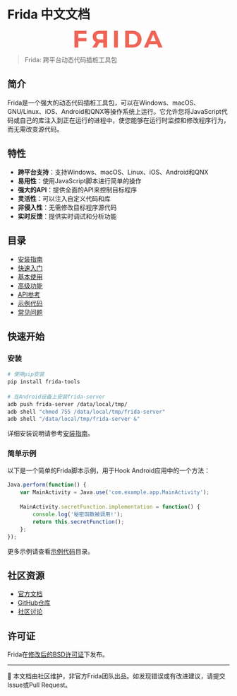 # Frida 中文文档

<div align="center">
  <img src="../../assets/frida/frida-logo.png" alt="Frida Logo" width="200">
</div>

> Frida: 跨平台动态代码插桩工具包

## 简介

Frida是一个强大的动态代码插桩工具包，可以在Windows、macOS、GNU/Linux、iOS、Android和QNX等操作系统上运行。它允许您将JavaScript代码或自己的库注入到正在运行的进程中，使您能够在运行时监控和修改程序行为，而无需改变源代码。

## 特性

- **跨平台支持**：支持Windows、macOS、Linux、iOS、Android和QNX
- **易用性**：使用JavaScript脚本进行简单的操作
- **强大的API**：提供全面的API来控制目标程序
- **灵活性**：可以注入自定义代码和库
- **非侵入性**：无需修改目标程序源代码
- **实时反馈**：提供实时调试和分析功能

## 目录

- [安装指南](installation.md)
- [快速入门](quick-start.md)
- [基本使用](basic-usage.md)
- [高级功能](advanced-features.md)
- [API参考](api-reference.md)
- [示例代码](examples/README.md)
- [常见问题](faq.md)

## 快速开始

### 安装

```bash
# 使用pip安装
pip install frida-tools

# 在Android设备上安装frida-server
adb push frida-server /data/local/tmp/
adb shell "chmod 755 /data/local/tmp/frida-server"
adb shell "/data/local/tmp/frida-server &"
```

详细安装说明请参考[安装指南](installation.md)。

### 简单示例

以下是一个简单的Frida脚本示例，用于Hook Android应用中的一个方法：

```javascript
Java.perform(function() {
    var MainActivity = Java.use('com.example.app.MainActivity');
    
    MainActivity.secretFunction.implementation = function() {
        console.log('秘密函数被调用!');
        return this.secretFunction();
    };
});
```

更多示例请查看[示例代码](examples/README.md)目录。

## 社区资源

- [官方文档](https://frida.re/docs/home/)
- [GitHub仓库](https://github.com/frida/frida)
- [社区讨论](https://github.com/frida/frida/discussions)

## 许可证

Frida在[修改后的BSD许可证](LICENSE)下发布。

---

📝 本文档由社区维护，非官方Frida团队出品。如发现错误或有改进建议，请提交Issue或Pull Request。 